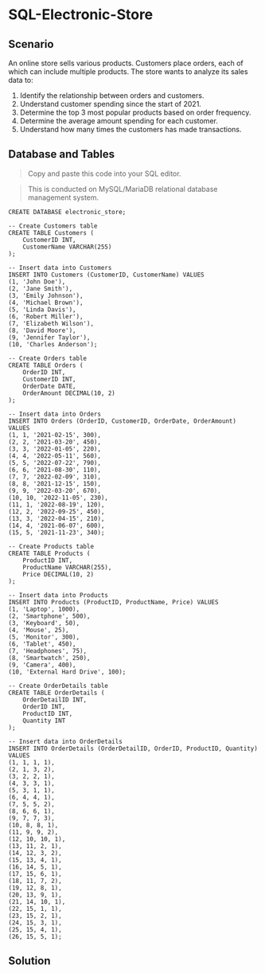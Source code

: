 # SQL-Electronic-Store

## Scenario 

An online store sells various products. Customers place orders, each of which can include multiple products. The store wants to analyze its sales data to:

1. Identify the relationship between orders and customers.
2. Understand customer spending since the start of 2021.
3. Determine the top 3 most popular products based on order frequency.
4. Determine the average amount spending for each customer.
5. Understand how many times the customers has made transactions.

## Database and Tables
> Copy and paste this code into your SQL editor.

> This is conducted on MySQL/MariaDB relational database management system. 

```
CREATE DATABASE electronic_store;

-- Create Customers table
CREATE TABLE Customers (
    CustomerID INT,
    CustomerName VARCHAR(255)
);

-- Insert data into Customers
INSERT INTO Customers (CustomerID, CustomerName) VALUES
(1, 'John Doe'),
(2, 'Jane Smith'),
(3, 'Emily Johnson'),
(4, 'Michael Brown'),
(5, 'Linda Davis'),
(6, 'Robert Miller'),
(7, 'Elizabeth Wilson'),
(8, 'David Moore'),
(9, 'Jennifer Taylor'),
(10, 'Charles Anderson');

-- Create Orders table
CREATE TABLE Orders (
    OrderID INT,
    CustomerID INT,
    OrderDate DATE,
    OrderAmount DECIMAL(10, 2)
);

-- Insert data into Orders
INSERT INTO Orders (OrderID, CustomerID, OrderDate, OrderAmount) VALUES
(1, 1, '2021-02-15', 300),
(2, 2, '2021-03-20', 450),
(3, 3, '2022-01-05', 220),
(4, 4, '2022-05-11', 560),
(5, 5, '2022-07-22', 790),
(6, 6, '2021-08-30', 110),
(7, 7, '2022-02-09', 310),
(8, 8, '2021-12-15', 150),
(9, 9, '2022-03-20', 670),
(10, 10, '2022-11-05', 230),
(11, 1, '2022-08-19', 120),
(12, 2, '2022-09-25', 450),
(13, 3, '2022-04-15', 210),
(14, 4, '2021-06-07', 600),
(15, 5, '2021-11-23', 340);

-- Create Products table
CREATE TABLE Products (
    ProductID INT,
    ProductName VARCHAR(255),
    Price DECIMAL(10, 2)
);

-- Insert data into Products
INSERT INTO Products (ProductID, ProductName, Price) VALUES
(1, 'Laptop', 1000),
(2, 'Smartphone', 500),
(3, 'Keyboard', 50),
(4, 'Mouse', 25),
(5, 'Monitor', 300),
(6, 'Tablet', 450),
(7, 'Headphones', 75),
(8, 'Smartwatch', 250),
(9, 'Camera', 400),
(10, 'External Hard Drive', 100);

-- Create OrderDetails table
CREATE TABLE OrderDetails (
    OrderDetailID INT,
    OrderID INT,
    ProductID INT,
    Quantity INT
);

-- Insert data into OrderDetails
INSERT INTO OrderDetails (OrderDetailID, OrderID, ProductID, Quantity) VALUES
(1, 1, 1, 1),
(2, 1, 3, 2),
(3, 2, 2, 1),
(4, 3, 3, 1),
(5, 3, 1, 1),
(6, 4, 4, 1),
(7, 5, 5, 2),
(8, 6, 6, 1),
(9, 7, 7, 3),
(10, 8, 8, 1),
(11, 9, 9, 2),
(12, 10, 10, 1),
(13, 11, 2, 1),
(14, 12, 3, 2),
(15, 13, 4, 1),
(16, 14, 5, 1),
(17, 15, 6, 1),
(18, 11, 7, 2),
(19, 12, 8, 1),
(20, 13, 9, 1),
(21, 14, 10, 1),
(22, 15, 1, 1),
(23, 15, 2, 1),
(24, 15, 3, 1),
(25, 15, 4, 1),
(26, 15, 5, 1);
```

## Solution
